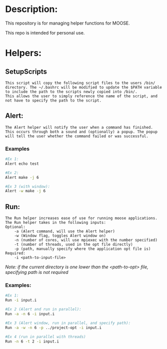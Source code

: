 # Description:

This repository is for managing helper functions for MOOSE.

This repo is intended for personal use.

# Helpers:

## SetupScripts
    This script will copy the following script files to the users /bin/ directory. The ~/.bashrc will be modified to update the $PATH variable to include the path to the scripts newly copied into /bin/.
    This allows the user to simply reference the name of the script, and not have to specify the path to the script.

## Alert:
    The Alert helper will notify the user when a command has finished. 
    This occurs through both a sound and (optionally) a popup. The popup will tell the user whether the command failed or was successful.
### Examples
```Bash
#Ex 1:
Alert echo test

#Ex 2:
Alert make -j 6

#Ex 3 (with window):
Alert -w make -j 6
```

## Run:
    The Run helper increases ease of use for running moose applications.
    The Run helper takes in the following inputs:
    Optional:
        -a (Alert command, will use the Alert helper)
        -w (Window flag, toggles Alert window on)
        -n (number of cores, will use mpiexec with the number specified)
        -t (number of threads, used in the opt file directly)
        -p (path, manually specify where the application opt file is)
    Required:
        -i <path-to-input-file>
*Note: if the current directory is one lower than the \<path-to-opt\> file, specifying path is not required*

### Examples:
```Bash
#Ex 1:
Run -i input.i

#Ex 2 (Alert and run in parallel):
Run -a -n 6 -i input.i

#Ex 3 (Alert window, run in parallel, and specify path):
Run -a -w -n 6 -p ../project-opt -i input.i

#Ex 4 (run in parallel with threads)
Run -n 6 -t 2 -i input.i
```